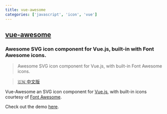 ```yaml
---
title: vue-awesome
categories: ['javascript', 'icon', 'vue']
---
```

## [vue-awesome](https://github.com/Justineo/vue-awesome)

### Awesome SVG icon component for Vue.js, built-in with Font Awesome icons.


> Awesome SVG icon component for Vue.js, with built-in Font Awesome icons.

> [🇨🇳 中文版](./README.zh_CN.md)

Vue-Awesome an SVG icon component for [Vue.js](https://vuejs.org/), with built-in icons courtesy of [Font Awesome](https://fontawesome.com/).

Check out the demo [here](https://justineo.github.io/vue-awesome/demo/).
